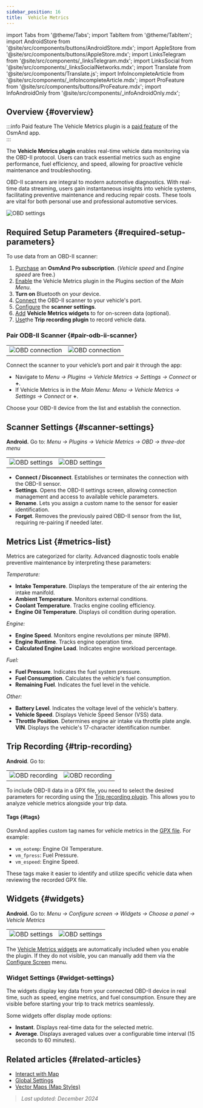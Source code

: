 ```yaml
---
sidebar_position: 16
title:  Vehicle Metrics
---
```


import Tabs from '@theme/Tabs';
import TabItem from '@theme/TabItem';
import AndroidStore from '@site/src/components/buttons/AndroidStore.mdx';
import AppleStore from '@site/src/components/buttons/AppleStore.mdx';
import LinksTelegram from '@site/src/components/_linksTelegram.mdx';
import LinksSocial from '@site/src/components/_linksSocialNetworks.mdx';
import Translate from '@site/src/components/Translate.js';
import InfoIncompleteArticle from '@site/src/components/_infoIncompleteArticle.mdx';
import ProFeature from '@site/src/components/buttons/ProFeature.mdx';
import InfoAndroidOnly from '@site/src/components/_infoAndroidOnly.mdx';

<InfoIncompleteArticle/>

<InfoAndroidOnly/>

## Overview {#overview}

:::info Paid feature
The Vehicle Metrics plugin is a [paid feature](../purchases/index.md) of the OsmAnd app.  
:::

The **Vehicle Metrics plugin** enables real-time vehicle data monitoring via the OBD-II protocol. Users can track essential metrics such as engine performance, fuel efficiency, and speed, allowing for proactive vehicle maintenance and troubleshooting.  

OBD-II scanners are integral to modern automotive diagnostics. With real-time data streaming, users gain instantaneous insights into vehicle systems, facilitating preventive maintenance and reducing repair costs. These tools are vital for both personal use and professional automotive services.

<Tabs groupId="operating-systems" queryString="operating-systems">

<TabItem value="android" label="Android">

![OBD settings](@site/static/img/plugins/obd/obd_overview_2.png)

</TabItem>

</Tabs>


## Required Setup Parameters {#required-setup-parameters}

To use data from an OBD-II scanner:

1. [Purchase](../purchases/) an **OsmAnd Pro subscription**. (*Vehicle speed* and *Engine speed* are free.)  
2. [Enable](../plugins/index.md#enable--disable) the Vehicle Metrics plugin in the Plugins section of the *Main Menu*.
3. **Turn on** Bluetooth on your device.
4. [Connect](#pair-odb-ii-scanner) the OBD-II scanner to your vehicle's port.
5. [Configure](#scanner-settings) the **scanner settings**.
6. [Add](#widgets) **Vehicle Metrics widgets** to for on-screen data (optional).
7. [Use](#trip-recording)the **Trip recording plugin** to record vehicle data.


### Pair ODB-II Scanner {#pair-odb-ii-scanner}

|  |  |
|--|--|
|![OBD connection](@site/static/img/plugins/obd/obd_connect.png)|![OBD connection](@site/static/img/plugins/obd/obd_connect_2.png)|

Connect the scanner to your vehicle’s port and pair it through the app:

- Navigate to *Menu → Plugins → Vehicle Metrics → Settings → Connect* or **+**.
- If Vehicle Metrics is in the *Main Menu*:  *Menu → Vehicle Metrics → Settings → Connect* or **+**.

Choose your OBD-II device from the list and establish the connection.


## Scanner Settings {#scanner-settings}

**Android.** Go to: *Menu → Plugins → Vehicle Metrics → OBD → three-dot menu*

|  |  |
|--|--|
|![OBD settings](@site/static/img/plugins/obd/obd_settings.png)|![OBD settings](@site/static/img/plugins/obd/obd_settings_1.png)|

- **Connect / Disconnect**. Establishes or terminates the connection with the OBD-II sensor.
- **Settings**. Opens the OBD-II settings screen, allowing connection management and access to available vehicle parameters.
- **Rename**. Lets you assign a custom name to the sensor for easier identification.
- **Forget**. Removes the previously paired OBD-II sensor from the list, requiring re-pairing if needed later.


## Metrics List {#metrics-list}

Metrics are categorized for clarity. Advanced diagnostic tools enable preventive maintenance by interpreting these parameters:

*Temperature:*

- **Intake Temperature**. Displays the temperature of the air entering the intake manifold.
- **Ambient Temperature**. Monitors external conditions.
- **Coolant Temperature**. Tracks engine cooling efficiency.
- **Engine Oil Temperature**. Displays oil condition during operation.

*Engine:*

- **Engine Speed**. Monitors engine revolutions per minute (RPM).
- **Engine Runtime**. Tracks engine operation time.
- **Calculated Engine Load**. Indicates engine workload percentage.

*Fuel:*

- **Fuel Pressure**. Indicates the fuel system pressure.
- **Fuel Consumption**. Calculates the vehicle's fuel consumption.
- **Remaining Fuel**. Indicates the fuel level in the vehicle.

*Other:*

- **Battery Level**. Indicates the voltage level of the vehicle's battery.
- **Vehicle Speed**. Displays Vehicle Speed Sensor (VSS) data.
- **Throttle Position**. Determines engine air intake via throttle plate angle.  
  **VIN**. Displays the vehicle's 17-character identification number.


## Trip Recording {#trip-recording}

**Android**. Go to: *<Translate android="true" ids="shared_string_menu,plugins_menu_group,record_plugin_name,shared_string_settings,data_settings,record_obd_data"/>*

| | |
|--|--|
|![OBD recording](@site/static/img/plugins/obd/obd_recording.png)| ![OBD recording](@site/static/img/plugins/obd/obd_recording_1.png)|

To include OBD-II data in a GPX file, you need to select the desired parameters for recording using the [Trip recording plugin](../plugins/trip-recording.md#recording-settings). This allows you to analyze vehicle metrics alongside your trip data.

#### Tags {#tags}

OsmAnd applies custom tag names for vehicle metrics in the [GPX file](../plugins/trip-recording.md#recorded-gpx-file). For example:

- `vm_eotemp`: Engine Oil Temperature.
- `vm_fpress`: Fuel Pressure.
- `vm_espeed`: Engine Speed.

These tags make it easier to identify and utilize specific vehicle data when reviewing the recorded GPX file.


## Widgets {#widgets}

**Android.** Go to: *Menu → Configure screen → Widgets → Choose a panel → Vehicle Metrics*

| | |
|--|--|
|![OBD settings](@site/static/img/plugins/obd/obd_widget_1.png)| ![OBD settings](@site/static/img/plugins/obd/obd_widget.png)|

The [Vehicle Metrics widgets](../widgets/info-widgets.md#vehicle-metrics-widgets) are automatically included when you enable the plugin. If they do not visible, you can manually add them via the [Configure Screen](../widgets/configure-screen.md) menu.

### Widget Settings {#widget-settings}

The widgets display key data from your connected OBD-II device in real time, such as speed, engine metrics, and fuel consumption. Ensure they are visible before starting your trip to track metrics seamlessly.

Some widgets offer display mode options:

- **Instant**. Displays real-time data for the selected metric.
- **Average**. Displays averaged values over a configurable time interval (15 seconds to 60 minutes).


## Related articles {#related-articles}

- [Interact with Map](../../user/map/interact-with-map.md)
- [Global Settings](../../user/personal/global-settings.md)
- [Vector Maps (Map Styles)](../../user/map/vector-maps.md)

> *Last updated: December 2024*
